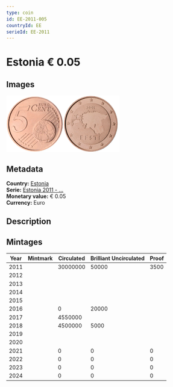 ```yaml
---
type: coin
id: EE-2011-005
countryId: EE
serieId: EE-2011
---
```


# Estonia € 0.05

## Images

<img src="../../../Images/common-2007-005.webp" height="150" alt="Front image"><img src="Images/estonia-2011-005.webp" height="150" alt="Back image">

## Metadata

**Country:** [Estonia](../index.md)\
**Serie:** [Estonia 2011 - ...](index.md)\
**Monetary value:** € 0.05\
**Currency:** Euro

## Description

## Mintages

| Year | Mintmark | Circulated | Brilliant Uncirculated | Proof |
| ---- | -------- | ---------- | ---------------------- | ----- |
| 2011 |          | 30000000   | 50000                  | 3500  |
| 2012 |          |            |                        |       |
| 2013 |          |            |                        |       |
| 2014 |          |            |                        |       |
| 2015 |          |            |                        |       |
| 2016 |          | 0          | 20000                  |       |
| 2017 |          | 4550000    |                        |       |
| 2018 |          | 4500000    | 5000                   |       |
| 2019 |          |            |                        |       |
| 2020 |          |            |                        |       |
| 2021 |          | 0          | 0                      | 0     |
| 2022 |          | 0          | 0                      | 0     |
| 2023 |          | 0          | 0                      | 0     |
| 2024 |          | 0          | 0                      | 0     |

